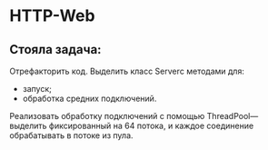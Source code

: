 # HTTP-Web

## Стояла задача:

Отрефакторить код.
Выделить класс Serverс методами для:
- запуск;
- обработка средних подключений.

Реализовать обработку подключений с помощью ThreadPool— 
выделить фиксированный на 64 потока, и каждое соединение обрабатывать в потоке из пула.
